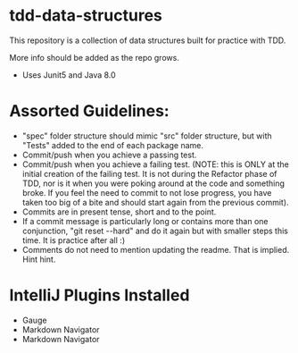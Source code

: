 # tdd-data-structures
This repository is a collection of data structures built for practice with TDD. 

More info should be added as the repo grows.

- Uses Junit5 and Java 8.0

# Assorted Guidelines:
- "spec" folder structure should mimic "src" folder structure, but with "Tests" added to the end of each package name.
- Commit/push when you achieve a passing test.
- Commit/push when you achieve a failing test. (NOTE: this is ONLY at the initial creation of the failing test. It is not during the Refactor phase of TDD, nor is it when you were poking around at the code and something broke. If you feel the need to commit to not lose progress, you have taken too big of a bite and should start again from the previous commit).
- Commits are in present tense, short and to the point.
- If a commit message is particularly long or contains more than one conjunction, "git reset --hard" and do it again
but with smaller steps this time. It is practice after all :)
- Comments do not need to mention updating the readme. That is implied. Hint hint.

# IntelliJ Plugins Installed
- Gauge
- Markdown Navigator
- Markdown Navigator